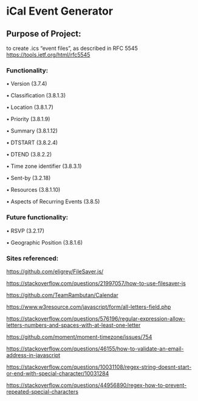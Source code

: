 # iCal Event Generator

## Purpose of Project: 
to create .ics “event files”, as described in RFC 5545 https://tools.ietf.org/html/rfc5545

### Functionality:
• Version (3.7.4)

• Classification (3.8.1.3)

• Location (3.8.1.7) 

• Priority (3.8.1.9)

• Summary (3.8.1.12)

• DTSTART (3.8.2.4)

• DTEND (3.8.2.2)

• Time zone identifier (3.8.3.1)

• Sent-by (3.2.18)

• Resources (3.8.1.10)

• Aspects of Recurring Events (3.8.5)

### Future functionality:
• RSVP (3.2.17)

• Geographic Position (3.8.1.6)

### Sites referenced:

https://github.com/eligrey/FileSaver.js/

https://stackoverflow.com/questions/21997057/how-to-use-filesaver-js

https://github.com/TeamRambutan/Calendar

https://www.w3resource.com/javascript/form/all-letters-field.php

https://stackoverflow.com/questions/576196/regular-expression-allow-letters-numbers-and-spaces-with-at-least-one-letter

https://github.com/moment/moment-timezone/issues/754

https://stackoverflow.com/questions/46155/how-to-validate-an-email-address-in-javascript

https://stackoverflow.com/questions/10031108/regex-string-doesnt-start-or-end-with-special-character/10031284

https://stackoverflow.com/questions/44956890/regex-how-to-prevent-repeated-special-characters
